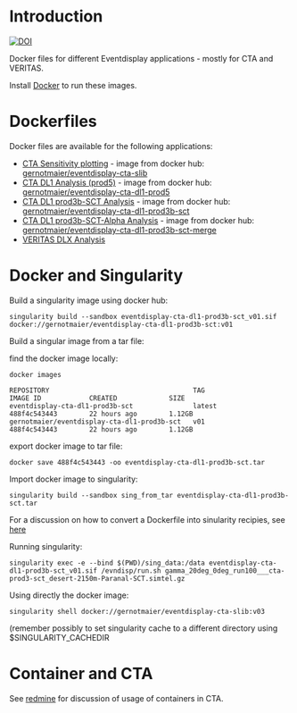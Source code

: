 # Introduction

[![DOI](https://zenodo.org/badge/278472802.svg)](https://zenodo.org/badge/latestdoi/278472802)

Docker files for different Eventdisplay applications - mostly for CTA and VERITAS. 

Install [Docker](https://www.docker.com/community-edition#/download) to run these images.

# Dockerfiles

Docker files are available for the following applications:

- [CTA Sensitivity plotting](./cta-slib) - image from docker hub: [gernotmaier/eventdisplay-cta-slib](https://hub.docker.com/repository/docker/gernotmaier/eventdisplay-cta-slib)
- [CTA DL1 Analysis (prod5)](./cta-DL1-prod5) - image from docker hub: [gernotmaier/eventdisplay-cta-dl1-prod5](https://hub.docker.com/r/gernotmaier/eventdisplay-cta-dl1-prod5)
- [CTA DL1 prod3b-SCT Analysis](./cta-DL1-prod3b-SCT) - image from docker hub: [gernotmaier/eventdisplay-cta-dl1-prod3b-sct](https://hub.docker.com/r/gernotmaier/eventdisplay-cta-dl1-prod3b-sct)
- [CTA DL1 prod3b-SCT-Alpha Analysis](./cta-DL1-prod3b-SCT-merge) - image from docker hub: [gernotmaier/eventdisplay-cta-dl1-prod3b-sct-merge](https://hub.docker.com/repository/docker/gernotmaier/eventdisplay-cta-dl1-prod3b-sct-merge) 
- [VERITAS DLX Analysis](./vts-DLX)


# Docker and Singularity

Build a singularity image using docker hub:
```
singularity build --sandbox eventdisplay-cta-dl1-prod3b-sct_v01.sif  docker://gernotmaier/eventdisplay-cta-dl1-prod3b-sct:v01
```

Build a singular image from a tar file:

find the docker image locally:
```
docker images

REPOSITORY                                    TAG                 IMAGE ID            CREATED             SIZE
eventdisplay-cta-dl1-prod3b-sct               latest              488f4c543443        22 hours ago        1.12GB
gernotmaier/eventdisplay-cta-dl1-prod3b-sct   v01                 488f4c543443        22 hours ago        1.12GB
```

export docker image to tar file:
```
docker save 488f4c543443 -oo eventdisplay-cta-dl1-prod3b-sct.tar
```

Import docker image to singularity:
```
singularity build --sandbox sing_from_tar eventdisplay-cta-dl1-prod3b-sct.tar
```

For a discussion on how to convert a Dockerfile into sinularity recipies, see [here](https://singularityhub.github.io/singularity-cli/recipes)

Running singularity:
```
singularity exec -e --bind $(PWD)/sing_data:/data eventdisplay-cta-dl1-prod3b-sct_v01.sif /evndisp/run.sh gamma_20deg_0deg_run100___cta-prod3-sct_desert-2150m-Paranal-SCT.simtel.gz
```

Using directly the docker image:
```
singularity shell docker://gernotmaier/eventdisplay-cta-slib:v03
```
(remember possibly to set singularity cache to a different directory using $SINGULARITY_CACHEDIR

# Container and CTA

See [redmine](https://forge.in2p3.fr/projects/cta_dirac/wiki/Notes_on_containers) for discussion of usage of containers in CTA.


